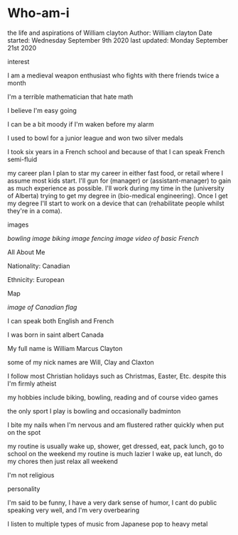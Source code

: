# Who-am-i
the life and aspirations of William clayton   Author: William clayton    Date started: Wednesday September 9th 2020     last updated: Monday September 21st  2020

interest

  I am a medieval weapon enthusiast who fights with there friends twice a month

  I'm a terrible mathematician that hate math

  I believe I'm easy going

  I can be a bit moody if I'm waken before my alarm

  I used to bowl for a junior league and won two silver medals

  I took six years in a French school and because of that I can speak French semi-fluid

my career plan
  I plan to star my career in either fast food, or retail where I assume most kids start. I'll gun for (manager) or (assistant-manager) to gain as much experience as possible. I'll work during my time in the (university of Alberta) trying to get my degree in (bio-medical engineering). Once I get my degree I'll start to work on a device that can (rehabilitate people whilst they're in a coma).

images

*bowling image* *biking image* *fencing image* *video of basic French*

All About Me

  Nationality: Canadian

  Ethnicity: European

  Map

  *image of Canadian flag*

  I can speak both English  and French

  I was born in saint albert Canada

  My full name is William Marcus Clayton

  some of my nick names are Will, Clay and Claxton

  I follow most Christian holidays such as Christmas, Easter, Etc. despite this I'm firmly atheist

  my hobbies include biking, bowling, reading and of course video games

  the only sport I play is bowling and occasionally badminton

  I bite my nails when I'm nervous and am flustered rather quickly when put on the spot

  my routine is usually wake up, shower, get dressed, eat, pack lunch, go to school
  on the weekend my routine is much lazier I wake up, eat lunch, do my chores then just relax all weekend

  I'm not religious

personality

  I'm said to be funny, I have a very dark sense of humor, I cant do public speaking very well, and I'm very overbearing

I listen to multiple types of music from Japanese pop to heavy metal
